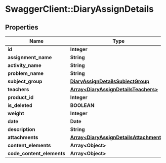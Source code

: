 # SwaggerClient::DiaryAssignDetails

## Properties
Name | Type | Description | Notes
------------ | ------------- | ------------- | -------------
**id** | **Integer** |  | [optional] 
**assignment_name** | **String** |  | [optional] 
**activity_name** | **String** |  | [optional] 
**problem_name** | **String** |  | [optional] 
**subject_group** | [**DiaryAssignDetailsSubjectGroup**](DiaryAssignDetailsSubjectGroup.md) |  | [optional] 
**teachers** | [**Array&lt;DiaryAssignDetailsTeachers&gt;**](DiaryAssignDetailsTeachers.md) |  | [optional] 
**product_id** | **Integer** |  | [optional] 
**is_deleted** | **BOOLEAN** |  | [optional] 
**weight** | **Integer** |  | [optional] 
**date** | **Date** |  | [optional] 
**description** | **String** |  | [optional] 
**attachments** | [**Array&lt;DiaryAssignDetailsAttachments&gt;**](DiaryAssignDetailsAttachments.md) |  | [optional] 
**content_elements** | **Array&lt;Object&gt;** |  | [optional] 
**code_content_elements** | **Array&lt;Object&gt;** |  | [optional] 

